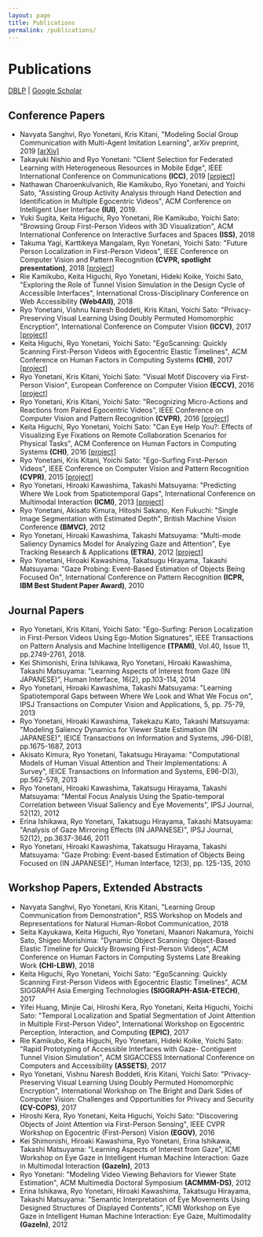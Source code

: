 ```yaml
---
layout: page
title: Publications
permalink: /publications/
---
```


# Publications

[DBLP](http://dblp.uni-trier.de/pers/hd/y/Yonetani:Ryo) \| [Google Scholar](https://scholar.google.com/citations?user=DYXnRWEAAAAJ)

## Conference Papers
- Navyata Sanghvi, Ryo Yonetani, Kris Kitani, "Modeling Social Group Communication with Multi-Agent Imitation Learning", arXiv preprint, 2019 [[arXiv]](https://arxiv.org/abs/1903.01537)
- Takayuki Nishio and Ryo Yonetani: "Client Selection for Federated Learning with Heterogeneous Resources in Mobile Edge", IEEE International Conference on Communications **(ICC)**, 2019 [[project]](/2018/04/24/ny-arxiv2018.html)
- Nathawan Charoenkulvanich, Rie Kamikubo, Ryo Yonetani, and Yoichi Sato, "Assisting Group Activity Analysis through Hand Detection and Identification in Multiple Egocentric Videos", ACM Conference on Intelligent User Interface **(IUI)**, 2019.
- Yuki Sugita, Keita Higuchi, Ryo Yonetani, Rie Kamikubo, Yoichi Sato: "Browsing Group First-Person Videos with 3D Visualization", ACM International Conference on Interactive Surfaces and Spaces **(ISS)**, 2018
- Takuma Yagi, Karttikeya Mangalam, Ryo Yonetani, Yoichi Sato: "Future Person Localization in First-Person Videos", IEEE Conference on Computer Vision and Pattern Recognition **(CVPR, spotlight presentation)**, 2018 [[project]](/2018/02/19/ymys-cvpr2018.html)
- Rie Kamikubo, Keita Higuchi, Ryo Yonetani, Hideki Koike, Yoichi Sato, "Exploring the Role of Tunnel Vision Simulation in the Design Cycle of Accessible Interfaces", International Cross-Disciplinary Conference on Web Accessibility **(Web4All)**, 2018
- Ryo Yonetani, Vishnu Naresh Boddeti, Kris Kitani, Yoichi Sato: "Privacy-Preserving Visual Learning Using Doubly Permuted Homomorphic Encryption", International Conference on Computer Vision **(ICCV)**, 2017 [[project]](/2017/07/16/ybks-iccv2017.html)
- Keita Higuchi, Ryo Yonetani, Yoichi Sato: "EgoScanning: Quickly Scanning First-Person Videos with Egocentric Elastic Timelines", ACM Conference on Human Factors in Computing Systems **(CHI)**, 2017 [[project]](/2017/01/16/hys-chi2017.html)
- Ryo Yonetani, Kris Kitani, Yoichi Sato: "Visual Motif Discovery via First-Person Vision", European Conference on Computer Vision **(ECCV)**, 2016 [[project]](/2016/07/12/yks-eccv2016.html)
- Ryo Yonetani, Kris Kitani, Yoichi Sato: "Recognizing Micro-Actions and Reactions from Paired Egocentric Videos", IEEE Conference on Computer Vision and Pattern Recognition **(CVPR)**, 2016 [[project]](/2016/03/02/yks-cvpr2016.html)
- Keita Higuchi, Ryo Yonetani, Yoichi Sato: "Can Eye Help You?: Effects of Visualizing Eye Fixations on Remote Collaboration Scenarios for Physical Tasks", ACM Conference on Human Factors in Computing Systems **(CHI)**, 2016 [[project]](/2016/01/18/hys-chi2016.html)
- Ryo Yonetani, Kris Kitani, Yoichi Sato: "Ego-Surfing First-Person Videos", IEEE Conference on Computer Vision and Pattern Recognition **(CVPR)**, 2015 [[project]](/2016/06/15/yks-cvpr2015.html)
- Ryo Yonetani, Hiroaki Kawashima, Takashi Matsuyama: "Predicting Where We Look from Spatiotemporal Gaps", International Conference on Multimodal Interaction **(ICMI)**, 2013 [[project]](/2013/12/09/ykm-icmi2013.html)
- Ryo Yonetani, Akisato Kimura, Hitoshi Sakano, Ken Fukuchi: "Single Image Segmentation with Estimated Depth", British Machine Vision Conference **(BMVC)**, 2012
- Ryo Yonetani, Hiroaki Kawashima, Takashi Matsuyama: "Multi-mode Saliency Dynamics Model for Analyzing Gaze and Attention", Eye Tracking Research & Applications **(ETRA)**, 2012 [[project]](/2012/03/28/ykm-etra2012.html)
- Ryo Yonetani, Hiroaki Kawashima, Takatsugu Hirayama, Takashi Matsuyama: "Gaze Probing: Event-Based Estimation of Objects Being Focused On", International Conference on Pattern Recognition **(ICPR, IBM Best Student Paper Award)**, 2010


## Journal Papers

- Ryo Yonetani, Kris Kitani, Yoichi Sato: "Ego-Surfing: Person Localization in First-Person Videos Using Ego-Motion Signatures", IEEE Transactions on Pattern Analysis and Machine Intelligence **(TPAMI)**, Vol.40, Issue 11, pp.2749-2761, 2018.
- Kei Shimonishi, Erina Ishikawa, Ryo Yonetani, Hiroaki Kawashima, Takashi Matsuyama: "Learning Aspects of Interest from Gaze (IN JAPANESE)", Human Interface, 16(2), pp.103-114, 2014
- Ryo Yonetani, Hiroaki Kawashima, Takashi Matsuyama: "Learning Spatiotemporal Gaps between Where We Look and What We Focus on", IPSJ Transactions on Computer Vision and Applications, 5, pp. 75-79, 2013
- Ryo Yonetani, Hiroaki Kawashima, Takekazu Kato, Takashi Matsuyama: "Modeling Saliency Dynamics for Viewer State Estimation (IN JAPANESE)", IEICE Transactions on Information and Systems, J96-D(8), pp.1675-1687, 2013
- Akisato Kimura, Ryo Yonetani, Takatsugu Hirayama: "Computational Models of Human Visual Attention and Their Implementations: A Survey", IEICE Transactions on Information and Systems, E96-D(3), pp.562-578, 2013
- Ryo Yonetani, Hiroaki Kawashima, Takatsugu Hirayama, Takashi Matsuyama: "Mental Focus Analysis Using the Spatio-temporal Correlation between Visual Saliency and Eye Movements", IPSJ Journal, 52(12), 2012
- Erina Ishikawa, Ryo Yonetani, Takatsugu Hirayama, Takashi Matsuyama: "Analysis of Gaze Mirroring Effects (IN JAPANESE)", IPSJ Journal, 52(12), pp.3637-3646, 2011
- Ryo Yonetani, Hiroaki Kawashima, Takatsugu Hirayama, Takashi Matsuyama: "Gaze Probing: Event-based Estimation of Objects Being Focused on (IN JAPANESE)", Human Interface, 12(3), pp. 125-135, 2010

## Workshop Papers, Extended Abstracts
- Navyata Sanghvi, Ryo Yonetani, Kris Kitani, "Learning Group Communication from Demonstration", RSS Workshop on Models and Representations for Natural Human-Robot Communication, 2018
- Seita Kayukawa, Keita Higuchi, Ryo Yonetani, Maanori Nakamura, Yoichi Sato, Shigeo Morishima: "Dynamic Object Scanning: Object-Based Elastic Timeline for Quickly Browsing First-Person Videos", ACM Conference on Human Factors in Computing Systems Late Breaking Work **(CHI-LBW)**, 2018
- Keita Higuchi, Ryo Yonetani, Yoichi Sato: "EgoScanning: Quickly Scanning First-Person Videos with Egocentric Elastic Timelines", ACM SIGGRAPH Asia Emerging Technologies **(SIGGRAPH-ASIA-ETECH)**, 2017
- Yifei Huang, Minjie Cai, Hiroshi Kera, Ryo Yonetani, Keita Higuchi, Yoichi Sato: "Temporal Localization and Spatial Segmentation of Joint Attention in Multiple First-Person Video", International Workshop on Egocentric Perception, Interaction, and Computing **(EPIC)**, 2017
- Rie Kamikubo, Keita Higuchi, Ryo Yonetani, Hideki Koike, Yoichi Sato: "Rapid Prototyping of Accessible Interfaces with Gaze- Contiguent Tunnel Vision Simulation", ACM SIGACCESS International Conference on Computers and Accessibility **(ASSETS)**, 2017
- Ryo Yonetani, Vishnu Naresh Boddeti, Kris Kitani, Yoichi Sato: "Privacy-Preserving Visual Learning Using Doubly Permuted Homomorphic Encryption", International Workshop on The Bright and Dark Sides of Computer Vision: Challenges and Opportunities for Privacy and Security **(CV-COPS)**, 2017
- Hiroshi Kera, Ryo Yonetani, Keita Higuchi, Yoichi Sato: "Discovering Objects of Joint Attention via First-Person Sensing", IEEE CVPR Workshop on Egocentric (First-Person) Vision **(EGOV)**, 2016
- Kei Shimonishi, Hiroaki Kawashima, Ryo Yonetani, Erina Ishikawa, Takashi Matsuyama: "Learning Aspects of Interest from Gaze", ICMI Workshop on Eye Gaze in Intelligent Human Machine Interaction: Gaze in Multimodal Interaction **(GazeIn)**, 2013
- Ryo Yonetani: "Modeling Video Viewing Behaviors for Viewer State Estimation", ACM Multimedia Doctoral Symposium **(ACMMM-DS)**, 2012
- Erina Ishikawa, Ryo Yonetani, Hiroaki Kawashima, Takatsugu Hirayama, Takashi Matsuyama: "Semantic Interpretation of Eye Movements Using Designed Structures of Displayed Contents", ICMI Workshop on Eye Gaze in Intelligent Human Machine Interaction: Eye Gaze, Multimodality **(GazeIn)**, 2012
